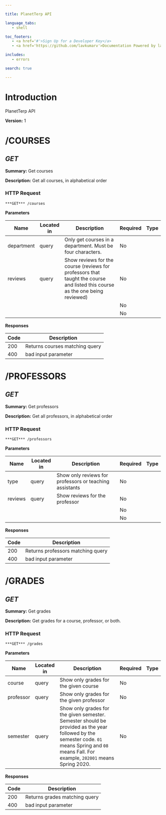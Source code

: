 ```yaml
--- 

title: PlanetTerp API 

language_tabs: 
   - shell 

toc_footers: 
   - <a href='#'>Sign Up for a Developer Key</a> 
   - <a href='https://github.com/lavkumarv'>Documentation Powered by lav</a> 

includes: 
   - errors 

search: true 

--- 
```


# Introduction 

PlanetTerp API 

**Version:** 1 

# /COURSES
## ***GET*** 

**Summary:** Get courses

**Description:** Get all courses, in alphabetical order

### HTTP Request 
`***GET*** /courses` 

**Parameters**

| Name | Located in | Description | Required | Type |
| ---- | ---------- | ----------- | -------- | ---- |
| department | query | Only get courses in a department. Must be four characters. | No |  |
| reviews | query | Show reviews for the course (reviews for professors that taught the course and listed this course as the one being reviewed) | No |  |
|  |  |  | No |  |
|  |  |  | No |  |

**Responses**

| Code | Description |
| ---- | ----------- |
| 200 | Returns courses matching query |
| 400 | bad input parameter |

# /PROFESSORS
## ***GET*** 

**Summary:** Get professors

**Description:** Get all professors, in alphabetical order

### HTTP Request 
`***GET*** /professors` 

**Parameters**

| Name | Located in | Description | Required | Type |
| ---- | ---------- | ----------- | -------- | ---- |
| type | query | Show only reviews for professors or teaching assistants | No |  |
| reviews | query | Show reviews for the professor | No |  |
|  |  |  | No |  |
|  |  |  | No |  |

**Responses**

| Code | Description |
| ---- | ----------- |
| 200 | Returns professors matching query |
| 400 | bad input parameter |

# /GRADES
## ***GET*** 

**Summary:** Get grades

**Description:** Get grades for a course, professor, or both.

### HTTP Request 
`***GET*** /grades` 

**Parameters**

| Name | Located in | Description | Required | Type |
| ---- | ---------- | ----------- | -------- | ---- |
| course | query | Show only grades for the given course | No |  |
| professor | query | Show only grades for the given professor | No |  |
| semester | query | Show only grades for the given semester. Semester should be provided as the year followed by the semester code. `01` means Spring and `08` means Fall. For example, `202001` means Spring 2020. | No |  |

**Responses**

| Code | Description |
| ---- | ----------- |
| 200 | Returns grades matching query |
| 400 | bad input parameter |

<!-- Converted with the swagger-to-slate https://github.com/lavkumarv/swagger-to-slate -->
